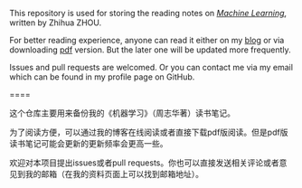 This repository is used for storing the reading notes on [*Machine Learning*](https://www.amazon.cn/%E5%9B%BE%E4%B9%A6/dp/B01ARKEV1G/ref=sr_1_1?ie=UTF8&qid=1495374863&sr=8-1&keywords=%E6%9C%BA%E5%99%A8%E5%AD%A6%E4%B9%A0), written by Zhihua ZHOU.

For better reading experience, anyone can read it either on my [blog](http://shuaihuang.github.io/Machine-Learning-Reading-Notes/) or via downloading [pdf](https://github.com/ShuaiHuang/MachineLearningNotes/raw/LaTexDraft/LaTex/book-template.pdf) version. But the later one will be updated more frequently.

Issues and pull requests are welcomed. Or you can contact me via my email which can be found in my profile page on GitHub.

====

这个仓库主要用来备份我的《机器学习》（周志华著）读书笔记。

为了阅读方便，可以通过我的博客在线阅读或者直接下载pdf版阅读。但是pdf版读书笔记可能会更新的更新频率会更高一些。

欢迎对本项目提出issues或者pull requests。你也可以直接发送相关评论或者意见到我的邮箱（在我的资料页面上可以找到邮箱地址）。